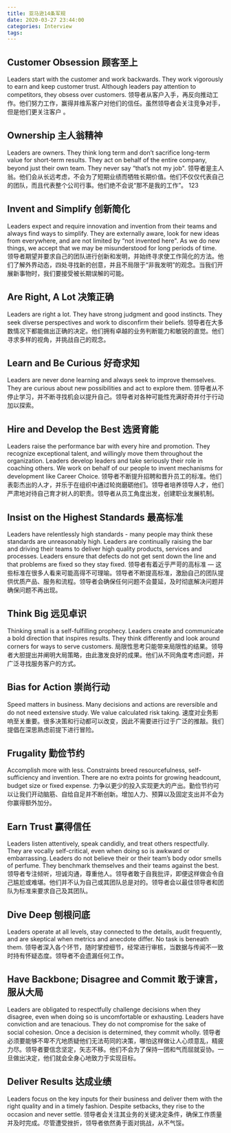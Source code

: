 ```yaml
---
title: 亚马逊14条军规
date: 2020-03-27 23:44:00
categories: Interview
tags:
---
```


## Customer Obsession 顾客至上

Leaders start with the customer and work backwards. They work vigorously to earn and keep customer trust. Although leaders pay attention to competitors, they obsess over customers.
领导者从客户入手，再反向推动工作。他们努力工作，赢得并维系客户对他们的信任。虽然领导者会关注竞争对手，但是他们更关注客户 。

## Ownership 主人翁精神

Leaders are owners. They think long term and don’t sacrifice long-term value for short-term results. They act on behalf of the entire company, beyond just their own team. They never say “that’s not my job".
领导者是主人翁。他们会从长远考虑，不会为了短期业绩而牺牲长期价值。他们不仅仅代表自己的团队，而且代表整个公司行事。他们绝不会说“那不是我的工作”。
123
## Invent and Simplify 创新简化

Leaders expect and require innovation and invention from their teams and always find ways to simplify. They are externally aware, look for new ideas from everywhere, and are not limited by “not invented here". As we do new things, we accept that we may be misunderstood for long periods of time.
领导者期望并要求自己的团队进行创新和发明，并始终寻求使工作简化的方法。他们了解外界动态，四处寻找新的创意，并且不局限于“非我发明”的观念。当我们开展新事物时，我们要接受被长期误解的可能。

## Are Right, A Lot 决策正确

Leaders are right a lot. They have strong judgment and good instincts. They seek diverse perspectives and work to disconfirm their beliefs.
领导者在大多数情况下都能做出正确的决定。他们拥有卓越的业务判断能力和敏锐的直觉。他们寻求多样的视角，并挑战自己的观念。

## Learn and Be Curious 好奇求知

Leaders are never done learning and always seek to improve themselves. They are curious about new possibilities and act to explore them.
领导者从不停止学习，并不断寻找机会以提升自己。领导者对各种可能性充满好奇并付于行动加以探索。

## Hire and Develop the Best 选贤育能

Leaders raise the performance bar with every hire and promotion. They recognize exceptional talent, and willingly move them throughout the organization. Leaders develop leaders and take seriously their role in coaching others. We work on behalf of our people to invent mechanisms for development like Career Choice.
领导者不断提升招聘和晋升员工的标准。他们表彰杰出的人才，并乐于在组织中通过轮岗磨砺他们。领导者培养领导人才，他们严肃地对待自己育才树人的职责。领导者从员工角度出发，创建职业发展机制。

## Insist on the Highest Standards 最高标准

Leaders have relentlessly high standards - many people may think these standards are unreasonably high. Leaders are continually raising the bar and driving their teams to deliver high quality products, services and processes. Leaders ensure that defects do not get sent down the line and that problems are fixed so they stay fixed.
领导者有着近乎严苛的高标准 — 这些标准在很多人看来可能高得不可理喻。领导者不断提高标准，激励自己的团队提供优质产品、服务和流程。领导者会确保任何问题不会蔓延，及时彻底解决问题并确保问题不再出现。

## Think Big 远见卓识

Thinking small is a self-fulfilling prophecy. Leaders create and communicate a bold direction that inspires results. They think differently and look around corners for ways to serve customers.
局限性思考只能带来局限性的结果。领导者大胆提出并阐明大局策略，由此激发良好的成果。他们从不同角度考虑问题，并广泛寻找服务客户的方式。

## Bias for Action 崇尚行动

Speed matters in business. Many decisions and actions are reversible and do not need extensive study. We value calculated risk taking. 
速度对业务影响至关重要。很多决策和行动都可以改变，因此不需要进行过于广泛的推敲。我们提倡在深思熟虑前提下进行冒险。

## Frugality 勤俭节约

Accomplish more with less. Constraints breed resourcefulness, self-sufficiency and invention. There are no extra points for growing headcount, budget size or fixed expense.
力争以更少的投入实现更大的产出。勤俭节约可以让我们开动脑筋、自给自足并不断创新。增加人力、预算以及固定支出并不会为你赢得额外加分。

## Earn Trust 赢得信任

Leaders listen attentively, speak candidly, and treat others respectfully. They are vocally self-critical, even when doing so is awkward or embarrassing. Leaders do not believe their or their team’s body odor smells of perfume. They benchmark themselves and their teams against the best.
领导者专注倾听，坦诚沟通，尊重他人。领导者敢于自我批评，即便这样做会令自己尴尬或难堪。他们并不认为自己或其团队总是对的。领导者会以最佳领导者和团队为标准来要求自己及其团队。

## Dive Deep 刨根问底

Leaders operate at all levels, stay connected to the details, audit frequently, and are skeptical when metrics and anecdote differ. No task is beneath them.
领导者深入各个环节，随时掌控细节，经常进行审核，当数据与传闻不一致时持有怀疑态度。领导者不会遗漏任何工作。

## Have Backbone; Disagree and Commit 敢于谏言，服从大局

Leaders are obligated to respectfully challenge decisions when they disagree, even when doing so is uncomfortable or exhausting. Leaders have conviction and are tenacious. They do not compromise for the sake of social cohesion. Once a decision is determined, they commit wholly.
领导者必须要能够不卑不亢地质疑他们无法苟同的决策，哪怕这样做让人心烦意乱，精疲力尽。领导者要信念坚定，矢志不移。他们不会为了保持一团和气而屈就妥协。一旦做出决定，他们就会全身心地致力于实现目标。

## Deliver Results 达成业绩

Leaders focus on the key inputs for their business and deliver them with the right quality and in a timely fashion. Despite setbacks, they rise to the occasion and never settle.
领导者会关注其业务的关键决定条件，确保工作质量并及时完成。尽管遭受挫折，领导者依然勇于面对挑战，从不气馁。
